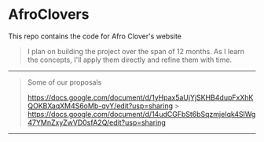 # AfroClovers

This repo contains the code for Afro Clover's website

> I plan on building the project over the span of 12 months. As I learn the concepts, I'll apply them directly and refine them with time.

---

> Some of our proposals
>
> https://docs.google.com/document/d/1yHpax5aUjYjSKHB4dupFxXhKQOKBXaqXM4S6oMb-qvY/edit?usp=sharing > https://docs.google.com/document/d/14udCGFbSt6bSqzmjeIqk4SlWg47YMnZxyZwVD0sfA2Q/edit?usp=sharing

---

